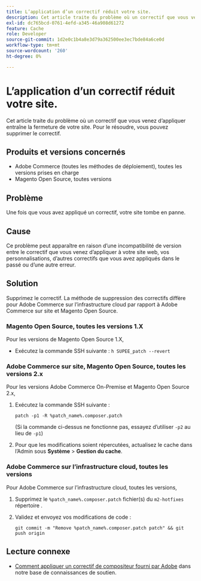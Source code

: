 ```yaml
---
title: L’application d’un correctif réduit votre site.
description: Cet article traite du problème où un correctif que vous venez d’appliquer entraîne la fermeture de votre site. Pour le résoudre, vous pouvez supprimer le correctif.
exl-id: dc765bcd-0761-4efd-a345-46a908d61272
feature: Cache
role: Developer
source-git-commit: 1d2e0c1b4a8e3d79a362500ee3ec7bde84a6ce0d
workflow-type: tm+mt
source-wordcount: '260'
ht-degree: 0%

---
```


# L’application d’un correctif réduit votre site.

Cet article traite du problème où un correctif que vous venez d’appliquer entraîne la fermeture de votre site. Pour le résoudre, vous pouvez supprimer le correctif.

## Produits et versions concernés

* Adobe Commerce (toutes les méthodes de déploiement), toutes les versions prises en charge
* Magento Open Source, toutes versions

## Problème

Une fois que vous avez appliqué un correctif, votre site tombe en panne.

## Cause

Ce problème peut apparaître en raison d’une incompatibilité de version entre le correctif que vous venez d’appliquer à votre site web, vos personnalisations, d’autres correctifs que vous avez appliqués dans le passé ou d’une autre erreur.

## Solution

Supprimez le correctif. La méthode de suppression des correctifs diffère pour Adobe Commerce sur l’infrastructure cloud par rapport à Adobe Commerce sur site et Magento Open Source.

### Magento Open Source, toutes les versions 1.X

Pour les versions de Magento Open Source 1.X,

* Exécutez la commande SSH suivante : `h SUPEE_patch --revert `

### Adobe Commerce sur site, Magento Open Source, toutes les versions 2.x

Pour les versions Adobe Commerce On-Premise et Magento Open Source 2.x,

1. Exécutez la commande SSH suivante :

   ```
   patch -p1 -R %patch_name%.composer.patch
   ```

   (Si la commande ci-dessus ne fonctionne pas, essayez d’utiliser `-p2` au lieu de `-p1`)

1. Pour que les modifications soient répercutées, actualisez le cache dans l’Admin sous **Système** > **Gestion du cache**.

### Adobe Commerce sur l’infrastructure cloud, toutes les versions

Pour Adobe Commerce sur l’infrastructure cloud, toutes les versions,

1. Supprimez le `%patch_name%.composer.patch` fichier(s) du `m2-hotfixes` répertoire .
1. Validez et envoyez vos modifications de code :

   ```
   git commit -m "Remove %patch_name%.composer.patch patch" && git push origin
   ```

## Lecture connexe

* [Comment appliquer un correctif de compositeur fourni par Adobe](/help/how-to/general/how-to-apply-a-composer-patch-provided-by-magento.md) dans notre base de connaissances de soutien.
